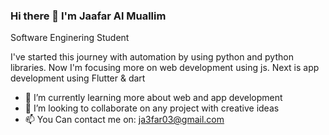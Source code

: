 ### Hi there 👋 I'm Jaafar Al Muallim

Software Enginering Student

I've started this journey with automation by using python and python libraries. Now I'm focusing more on web development using js. Next is app development using Flutter & dart

- 🌱 I’m currently learning more about web and app development 
- 👯 I’m looking to collaborate on any project with creative ideas
- 📫 You Can contact me on: ja3far03@gmail.com


